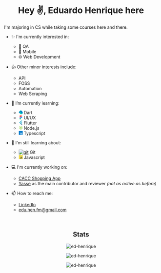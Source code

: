 <div align="center">

# Hey ✌️, Eduardo Henrique here

</div>

I'm majoring in CS while taking some courses here and there.

- ✨ I'm currently interested in:
  - 🔧 QA
  - 📱 Mobile
  - 🌐 Web Development
  
- 👍 Other minor interests include:
  - API
  - FOSS
  - Automation
  - Web Scraping

- 🌱 I’m currently learning:
  - <a href="https://dart.dev/" target="_blank" rel="noreferrer"><img src="https://raw.githubusercontent.com/devicons/devicon/master/icons/dart/dart-original.svg" alt="dart" width="13" height="13"/></a> Dart
  - <a href="https://www.figma.com" target="_blank" rel="noreferrer"><img src="https://raw.githubusercontent.com/devicons/devicon/master/icons/figma/figma-original.svg" alt="figma" width="13" height="13"/></a> UI/UX
  - <a href="https://flutter.dev/" target="_blank" rel="noreferrer"><img src="https://raw.githubusercontent.com/devicons/devicon/master/icons/flutter/flutter-original.svg" alt="flutter" width="13" height="13"/></a> Flutter
  - <a href="https://nodejs.org" target="_blank" rel="noreferrer"><img src="https://raw.githubusercontent.com/devicons/devicon/master/icons/nodejs/nodejs-original.svg" alt="nodejs" width="13" height="13"/></a> Node.js
  - <a href="https://www.typescriptlang.org" target="_blank" rel="noreferrer"><img src="https://raw.githubusercontent.com/devicons/devicon/master/icons/typescript/typescript-original.svg" alt="typescript" width="13" height="13"/></a> Typescript

- 📖 I'm still learning about:
  - <a href="https://git-scm.com/" target="_blank" rel="noreferrer"><img src="https://www.vectorlogo.zone/logos/git-scm/git-scm-icon.svg" alt="git" width="13" height="13"/></a> Git
  - <a href="https://developer.mozilla.org/en-US/docs/Web/JavaScript" target="_blank" rel="noreferrer"><img src="https://raw.githubusercontent.com/devicons/devicon/master/icons/javascript/javascript-original.svg" alt="javascript" width="13" height="13"/></a> Javascript

- 💻 I'm currently working on:
  - [CACC Shopping App](https://github.com/ed-henrique/shopping-app-cacc)
  - [Yasse](https://github.com/yasse-ofc) as the main contributor and reviewer *(not as active as before)*
  
- 📫 How to reach me:
  - [LinkedIn](https://linkedin.com/in/ed-hfm)
  - edu.hen.fm@gmail.com

<br>

<div align="center">

## Stats
  
<p><img src="https://github-readme-stats.vercel.app/api/top-langs?username=ed-henrique&show_icons=true&locale=en&layout=compact&hide=vhdl,rust&hide_border=true&bg_color=0d1117&text_color=ffffff&title_color=ffffff&hide_title=true&langs_count=6&card_width=444" alt="ed-henrique" /></p>

<p><img src="https://github-readme-stats.vercel.app/api?username=ed-henrique&show_icons=true&locale=en&hide_border=true&bg_color=0d1117&text_color=ffffff&title_color=fb8c00&icon_color=fb8c00&hide_title=true" alt="ed-henrique" /></p>

<p><img src="https://github-readme-streak-stats.herokuapp.com?user=ed-henrique&theme=highcontrast&hide_border=true&background=0d1117" alt="ed-henrique" /></p>
  
</div>
